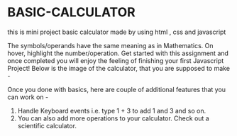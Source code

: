 # BASIC-CALCULATOR
 this is mini project basic calculator made by using html , css and javascript

The symbols/operands have the same meaning as in Mathematics. On hover, highlight the number/operation.
Get started with this assignment and once completed you will enjoy the feeling of finishing your first Javascript Project!
Below is the image of the calculator, that you are supposed to make -
 
Once you done with basics, here are couple of additional features that you can work on -
 1. Handle Keyboard events i.e. type 1 + 3 to add 1 and 3 and so on.
 2. You can also add more operations to your calculator. Check out a scientific calculator.

